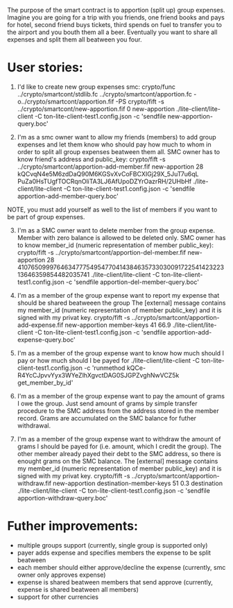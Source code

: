 The purpose of the smart contract is to apportion (split up) group expenses.
Imagine you are going for a trip with you friends, one friend books and pays for hotel, second friend buys tickets, third spends on fuel to transfer you to the airport and you bouth them all a beer.
Eventually you want to share all expenses and split them all beatween you four.

User stories:
=============
1. I'd like to create new group expenses smc:
crypto/func ../crypto/smartcont/stdlib.fc ../crypto/smartcont/apportion.fc -o../crypto/smartcont/apportion.fif -PS
crypto/fift -s ../crypto/smartcont/new-apportion.fif 0 new-apportion
./lite-client/lite-client -C ton-lite-client-test1.config.json -c 'sendfile new-apportion-query.boc'

2. I'm as a smc owner want to allow my friends (members) to add group expenses and let them know who should pay how much to whom in order to split all group expenses beatween them all.
SMC owner has to know friend's address and public_key:
crypto/fift -s ../crypto/smartcont/apportion-add-member.fif new-apportion 28 kQCvqN4e5M6zdDaQ90M6KGSvXvCoFBCXIGj29X_5JuT7u6qL PuZa0HsTUgfTOCRqnOliTA3LJ6AfUpoDZYrOazrRH/2UHbHf
./lite-client/lite-client -C ton-lite-client-test1.config.json -c 'sendfile apportion-add-member-query.boc'

NOTE, you must add yourself as well to the list of members if you want to be part of group expenses.

3. I'm as a SMC owner want to delete member from the group expense. Member with zero balance is allowed to be deleted only.
SMC owner has to know member_id (numeric representation of member public_key):
crypto/fift -s ../crypto/smartcont/apportion-del-member.fif new-apportion 28 41076509997646347775495477041438463573303009172254142322313646359854482035741
./lite-client/lite-client -C ton-lite-client-test1.config.json -c 'sendfile apportion-del-member-query.boc'

4. I'm as a member of the group expense want to report my expense that should be shared beatweeen the group
The [external] message contains my member_id (numeric representation of member public_key) and it is signed with my privat key.
crypto/fift -s ../crypto/smartcont/apportion-add-expense.fif new-apportion member-keys 41 66.9
./lite-client/lite-client -C ton-lite-client-test1.config.json -c 'sendfile apportion-add-expense-query.boc'

5. I'm as a member of the group expense want to know how much should I pay or how much should I be payed for
./lite-client/lite-client -C ton-lite-client-test1.config.json -c 'runmethod kQCe-R4YcCJpvvYyx3WYeZlhXgvctDAG0SJGPZvghNwVCZ5k get_member_by_id'

6. I'm as a member of the group expense want to pay the amount of grams I owe the group.
Just send amount of grams by simple transfer procedure to the SMC address from the address stored in the member record.
Grams are accumulated on the SMC balance for futher withdrawal.

7. I'm as a member of the group expense want to withdraw the amount of grams I should be payed for (i.e. amount, which I credit the group).
The other member already payed their debt to the SMC address, so there is enought grams on the SMC balance.
The [external] message contains my member_id (numeric representation of member public_key) and it is signed with my privat key.
crypto/fift -s ../crypto/smartcont/apportion-withdraw.fif new-apportion destination-member-keys 51 0.3 destination
./lite-client/lite-client -C ton-lite-client-test1.config.json -c 'sendfile apportion-withdraw-query.boc'

Futher improvements:
====================
- multiple groups support (currently, single group is supported only)
- payer adds expense and specifies members the expense to be split beatween
- each member should either approve/decline the expense (currently, smc owner only approves expense)
- expense is shared beatween members that send approve (currently, expense is shared beatween all members)
- support for other currencies
